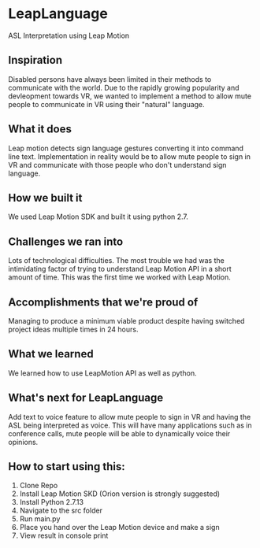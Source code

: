 # LeapLanguage
ASL Interpretation using Leap Motion


## Inspiration
Disabled persons have always been limited in their methods to communicate with the world. Due to the rapidly growing popularity and devleopment towards VR, we wanted to implement a method to allow mute people to communicate in VR using their "natural" language.

## What it does
Leap motion detects sign language gestures converting it into command line text. Implementation in reality would be to allow mute people to sign in VR and communicate with those people who don't understand sign language.

## How we built it
We used Leap Motion SDK and built it using python 2.7. 

## Challenges we ran into
Lots of technological difficulties. The most trouble we had was the intimidating factor of trying to understand Leap Motion API in a short amount of time. This was the first time we worked with Leap Motion.

## Accomplishments that we're proud of
Managing to produce a minimum viable product despite having switched project ideas multiple times in 24 hours.

## What we learned
We learned how to use LeapMotion API as well as python.

## What's next for LeapLanguage
Add text to voice feature to allow mute people to sign in VR and having the ASL being interpreted as voice. This will have many applications such as in conference calls, mute people will be able to dynamically voice their opinions.

## How to start using this:
1. Clone Repo
1. Install Leap Motion SKD (Orion version is strongly suggested)
1. Install Python 2.7.13
1. Navigate to the src folder
1. Run main.py
1. Place you hand over the Leap Motion device and make a sign
1. View result in console print
